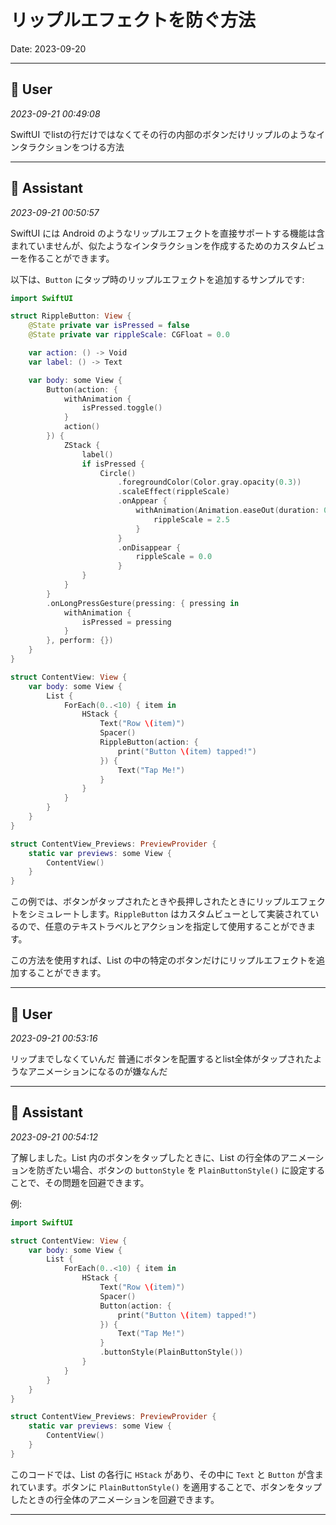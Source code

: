 # リップルエフェクトを防ぐ方法

Date: 2023-09-20

---

## 👤 User
*2023-09-21 00:49:08*

SwiftUI でlistの行だけではなくてその行の内部のボタンだけリップルのようなインタラクションをつける方法

---

## 🤖 Assistant
*2023-09-21 00:50:57*

SwiftUI には Android のようなリップルエフェクトを直接サポートする機能は含まれていませんが、似たようなインタラクションを作成するためのカスタムビューを作ることができます。

以下は、`Button` にタップ時のリップルエフェクトを追加するサンプルです:

```swift
import SwiftUI

struct RippleButton: View {
    @State private var isPressed = false
    @State private var rippleScale: CGFloat = 0.0

    var action: () -> Void
    var label: () -> Text

    var body: some View {
        Button(action: {
            withAnimation {
                isPressed.toggle()
            }
            action()
        }) {
            ZStack {
                label()
                if isPressed {
                    Circle()
                        .foregroundColor(Color.gray.opacity(0.3))
                        .scaleEffect(rippleScale)
                        .onAppear {
                            withAnimation(Animation.easeOut(duration: 0.3)) {
                                rippleScale = 2.5
                            }
                        }
                        .onDisappear {
                            rippleScale = 0.0
                        }
                }
            }
        }
        .onLongPressGesture(pressing: { pressing in
            withAnimation {
                isPressed = pressing
            }
        }, perform: {})
    }
}

struct ContentView: View {
    var body: some View {
        List {
            ForEach(0..<10) { item in
                HStack {
                    Text("Row \(item)")
                    Spacer()
                    RippleButton(action: {
                        print("Button \(item) tapped!")
                    }) {
                        Text("Tap Me!")
                    }
                }
            }
        }
    }
}

struct ContentView_Previews: PreviewProvider {
    static var previews: some View {
        ContentView()
    }
}
```

この例では、ボタンがタップされたときや長押しされたときにリップルエフェクトをシミュレートします。`RippleButton` はカスタムビューとして実装されているので、任意のテキストラベルとアクションを指定して使用することができます。

この方法を使用すれば、List の中の特定のボタンだけにリップルエフェクトを追加することができます。

---

## 👤 User
*2023-09-21 00:53:16*

リップまでしなくていんだ
普通にボタンを配置するとlist全体がタップされたようなアニメーションになるのが嫌なんだ

---

## 🤖 Assistant
*2023-09-21 00:54:12*

了解しました。List 内のボタンをタップしたときに、List の行全体のアニメーションを防ぎたい場合、ボタンの `buttonStyle` を `PlainButtonStyle()` に設定することで、その問題を回避できます。

例:

```swift
import SwiftUI

struct ContentView: View {
    var body: some View {
        List {
            ForEach(0..<10) { item in
                HStack {
                    Text("Row \(item)")
                    Spacer()
                    Button(action: {
                        print("Button \(item) tapped!")
                    }) {
                        Text("Tap Me!")
                    }
                    .buttonStyle(PlainButtonStyle())
                }
            }
        }
    }
}

struct ContentView_Previews: PreviewProvider {
    static var previews: some View {
        ContentView()
    }
}
```

このコードでは、List の各行に `HStack` があり、その中に `Text` と `Button` が含まれています。ボタンに `PlainButtonStyle()` を適用することで、ボタンをタップしたときの行全体のアニメーションを回避できます。

---
